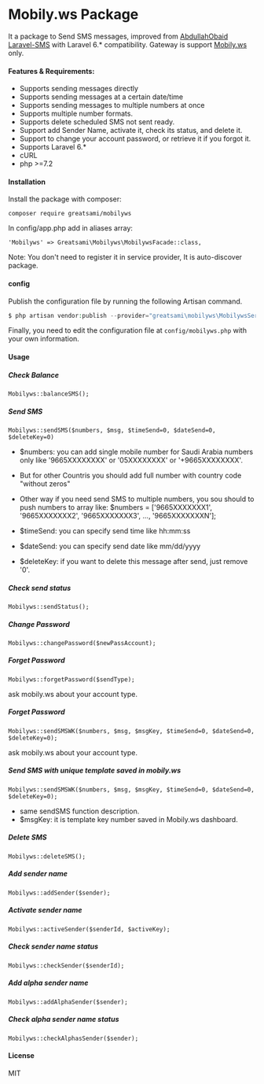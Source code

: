 # Mobily.ws Package
It a package to Send SMS messages, improved from [AbdullahObaid Laravel-SMS](https://github.com/AbdullahObaid/Laravel-SMS) with Laravel 6.* compatibility.
Gateway is support [Mobily.ws](https://www.mobily.ws/) only.   

#### Features & Requirements:
* Supports sending messages directly
* Supports sending messages at a certain date/time
* Supports sending messages to multiple numbers at once
* Supports multiple number formats.
* Supports delete scheduled SMS not sent ready.
* Support add Sender Name, activate it, check its status, and delete it.
* Support to change your account password, or retrieve it if you forgot it.
* Supports Laravel 6.*
* cURL 
* php >=7.2

#### Installation
Install the package with composer:

`composer require greatsami/mobilyws`

In config/app.php add in aliases array:

`'Mobilyws' => Greatsami\Mobilyws\MobilywsFacade::class,`

Note: You don\'t need to register it in service provider, It is auto-discover package.

#### config
Publish the configuration file by running the following Artisan command.

```php
$ php artisan vendor:publish --provider="greatsami\mobilyws\MobilywsServiceProvider"
```
Finally, you need to edit the configuration file at  `config/mobilyws.php` with your own information.

#### Usage

##### Check Balance
`Mobilyws::balanceSMS();`

##### Send SMS
`Mobilyws::sendSMS($numbers, $msg, $timeSend=0, $dateSend=0, $deleteKey=0)`

* $numbers: you can add single mobile number for Saudi Arabia numbers only like '9665XXXXXXXX' or '05XXXXXXXX' or '+9665XXXXXXXX'.

* But for other Countris you should add full number with country code "without zeros"

* Other way if you need send SMS to multiple numbers, you sou should to push numbers to array like:
$numbers = ['9665XXXXXXX1', '9665XXXXXXX2', '9665XXXXXXX3', ..., '9665XXXXXXXN'];

* $timeSend: you can specify send time like hh:mm:ss
* $dateSend: you can specify send date like mm/dd/yyyy
* $deleteKey: if you want to delete this message after send, just remove '0'.

##### Check send status
`Mobilyws::sendStatus();`

##### Change Password
`Mobilyws::changePassword($newPassAccount);`

##### Forget Password
`Mobilyws::forgetPassword($sendType);`

ask mobily.ws about your account type.


##### Forget Password
`Mobilyws::sendSMSWK($numbers, $msg, $msgKey, $timeSend=0, $dateSend=0, $deleteKey=0);`

ask mobily.ws about your account type.


##### Send SMS with unique template saved in mobily.ws
`Mobilyws::sendSMSWK($numbers, $msg, $msgKey, $timeSend=0, $dateSend=0, $deleteKey=0);`

* same sendSMS function description.
* $msgKey: it is template key number saved in Mobily.ws dashboard.

##### Delete SMS
`Mobilyws::deleteSMS();`

##### Add sender name
`Mobilyws::addSender($sender);`

##### Activate sender name
`Mobilyws::activeSender($senderId, $activeKey);`

##### Check sender name status
`Mobilyws::checkSender($senderId);`

##### Add alpha sender name
`Mobilyws::addAlphaSender($sender);`

##### Check alpha sender name status
`Mobilyws::checkAlphasSender($sender);`


#### License
MIT
